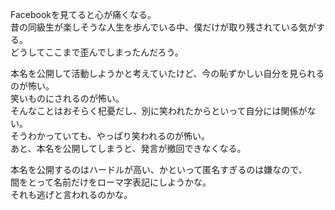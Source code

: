 Facebookを見てると心が痛くなる。  
昔の同級生が楽しそうな人生を歩んでいる中、僕だけが取り残されている気がする。  
どうしてここまで歪んでしまったんだろう。  

本名を公開して活動しようかと考えていたけど、今の恥ずかしい自分を見られるのが怖い。  
笑いものにされるのが怖い。  
そんなことはおそらく杞憂だし、別に笑われたからといって自分には関係がない。  
そうわかっていても、やっぱり笑われるのが怖い。  
あと、本名を公開してしまうと、発言が撤回できなくなる。  

本名を公開するのはハードルが高い、かといって匿名すぎるのは嫌なので、  
間をとって名前だけをローマ字表記にしようかな。  
それも逃げと言われるのかな。
